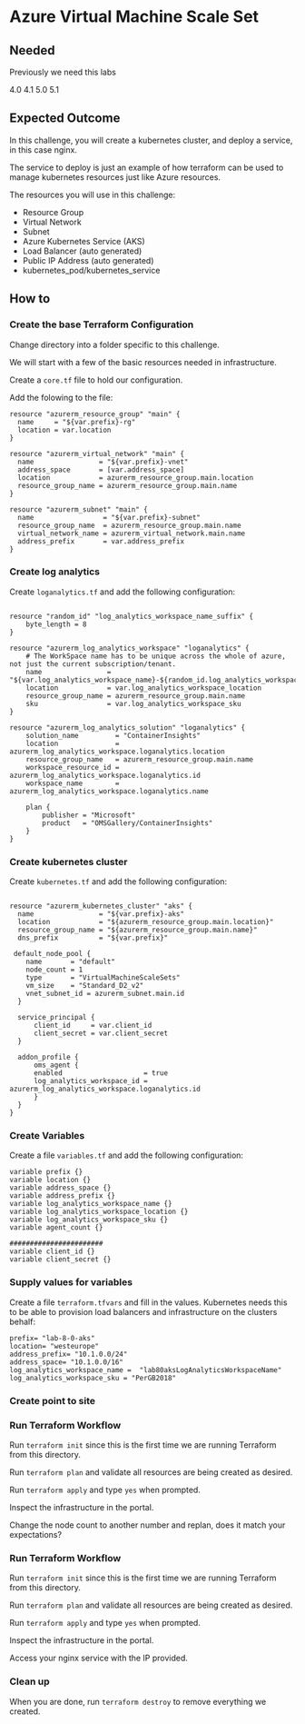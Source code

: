 # Azure Virtual Machine Scale Set

## Needed

Previously we need this labs

4.0
4.1
5.0
5.1 

## Expected Outcome

In this challenge, you will create a kubernetes cluster, and deploy a service, in this case nginx.

The service to deploy is just an  example of how terraform can be used to manage kubernetes resources just like Azure resources.

The resources you will use in this challenge:

- Resource Group
- Virtual Network
- Subnet
- Azure Kubernetes Service (AKS)
- Load Balancer (auto generated)
- Public IP Address (auto generated)
- kubernetes_pod/kubernetes_service

## How to

### Create the base Terraform Configuration

Change directory into a folder specific to this challenge.

We will start with a few of the basic resources needed in infrastructure.

Create a `core.tf` file to hold our configuration.

Add the folowing to the file:

```hcl
resource "azurerm_resource_group" "main" {
  name     = "${var.prefix}-rg"
  location = var.location
}

resource "azurerm_virtual_network" "main" {
  name                = "${var.prefix}-vnet"
  address_space       = [var.address_space]
  location            = azurerm_resource_group.main.location
  resource_group_name = azurerm_resource_group.main.name
}

resource "azurerm_subnet" "main" {
  name                 = "${var.prefix}-subnet"
  resource_group_name  = azurerm_resource_group.main.name
  virtual_network_name = azurerm_virtual_network.main.name
  address_prefix       = var.address_prefix
}

```


### Create log analytics

Create `loganalytics.tf` and add the following configuration:

```

resource "random_id" "log_analytics_workspace_name_suffix" {
    byte_length = 8
}

resource "azurerm_log_analytics_workspace" "loganalytics" {
    # The WorkSpace name has to be unique across the whole of azure, not just the current subscription/tenant.
    name                = "${var.log_analytics_workspace_name}-${random_id.log_analytics_workspace_name_suffix.dec}"
    location            = var.log_analytics_workspace_location
    resource_group_name = azurerm_resource_group.main.name
    sku                 = var.log_analytics_workspace_sku
}

resource "azurerm_log_analytics_solution" "loganalytics" {
    solution_name         = "ContainerInsights"
    location              = azurerm_log_analytics_workspace.loganalytics.location
    resource_group_name   = azurerm_resource_group.main.name
    workspace_resource_id = azurerm_log_analytics_workspace.loganalytics.id
    workspace_name        = azurerm_log_analytics_workspace.loganalytics.name

    plan {
        publisher = "Microsoft"
        product   = "OMSGallery/ContainerInsights"
    }
}

```

### Create kubernetes cluster

Create `kubernetes.tf` and add the following configuration:

```

resource "azurerm_kubernetes_cluster" "aks" {
  name                = "${var.prefix}-aks"
  location            = "${azurerm_resource_group.main.location}"
  resource_group_name = "${azurerm_resource_group.main.name}"
  dns_prefix          = "${var.prefix}"

 default_node_pool {
    name       = "default"
    node_count = 1
    type       = "VirtualMachineScaleSets"
    vm_size    = "Standard_D2_v2"
    vnet_subnet_id = azurerm_subnet.main.id
  }

  service_principal {
      client_id     = var.client_id
      client_secret = var.client_secret
  }

  addon_profile {
      oms_agent {
      enabled                    = true
      log_analytics_workspace_id = azurerm_log_analytics_workspace.loganalytics.id
      }
  }
}
```


### Create Variables

Create a file `variables.tf` and add the following configuration:

```
variable prefix {}
variable location {}
variable address_space {}
variable address_prefix {}
variable log_analytics_workspace_name {}
variable log_analytics_workspace_location {}
variable log_analytics_workspace_sku {}
variable agent_count {}

#######################
variable client_id {}
variable client_secret {}
```

### Supply values for variables

Create a file `terraform.tfvars` and fill in the values.  Kubernetes needs this to be able to provision load balancers and infrastructure on the clusters behalf:

```
prefix= "lab-8-0-aks"
location= "westeurope"
address_prefix= "10.1.0.0/24"
address_space= "10.1.0.0/16"
log_analytics_workspace_name =  "lab80aksLogAnalyticsWorkspaceName"
log_analytics_workspace_sku = "PerGB2018"

```

### Create point to site


### Run Terraform Workflow

Run `terraform init` since this is the first time we are running Terraform from this directory.

Run `terraform plan` and validate all resources are being created as desired.

Run `terraform apply` and type `yes` when prompted.

Inspect the infrastructure in the portal.

Change the node count to another number and replan, does it match your expectations?


### Run Terraform Workflow

Run `terraform init` since this is the first time we are running Terraform from this directory.

Run `terraform plan` and validate all resources are being created as desired.

Run `terraform apply` and type `yes` when prompted.

Inspect the infrastructure in the portal.

Access your nginx service with the IP provided.

### Clean up

When you are done, run `terraform destroy` to remove everything we created.
